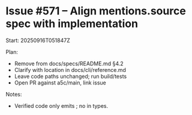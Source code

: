 # Issue #571 – Align mentions.source spec with implementation

Start: 20250916T051847Z

Plan:

- Remove from docs/specs/README.md §4.2
- Clarify with location in docs/cli/reference.md
- Leave code paths unchanged; run build/tests
- Open PR against a5c/main, link issue

Notes:

- Verified code only emits ; no in types.

